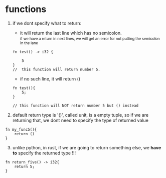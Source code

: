 # functions

1. if we dont specify what to return:

    - it will return the last line which has no semicolon.  
    <small>if we have a return in next lines, we will get an error for not putting the semicolon in the lane</small>
    ```
    fn test() -> i32 {

        5
    }
    //  this function will return number 5.

    ```
    - if no such line, it will return ()
    ```
    fn test(){
        5;
    }

    // this function will NOT return number 5 but () instead
    ```

2. default return type is '()', called unit, is a empty tuple, so if we are returning that, we dont need to specify the type of returned value
```
fn my_func5(){
    return ()
}
```

3. unlike python, in rust, if we are going to return something else, we __have to__ specify the returned type !!!
```
fn return_five() -> i32{
    return 5;
}
```